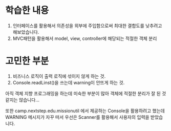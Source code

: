 # 학습한 내용
1. 인터페이스를 활용해서 의존성을 외부에 주입함으로써 최대한 결합도를 낮추려고
해보았습니다. 
2. MVC패턴을 활용해서 model, view, controller에 해당되는 적절한 객체 분리
# 고민한 부분
1. 비즈니스 로직이 출력 로직에 섞이지 않게 하는 것.
2. Console.readLinst()을 쓰는데 warning이 안뜨게 하는 것.

아직 객체 지향 프로그래밍을 하는데 미숙한 부분이 많아 객체에 적절한 분리가 잘 된 것
같지는 않습니다... 

또한 camp.nextstep.edu.missionutil 에서 제공하는
Console을 활용하려고 했는데 WARNING 메시지가 자꾸 떠서 우선은
Scanner를 활용해서 사용자의 입력을 받았습니다.